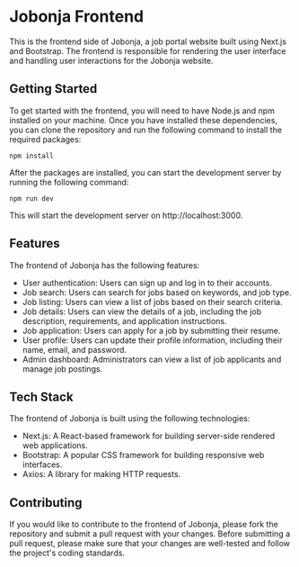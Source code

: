 # Jobonja Frontend
This is the frontend side of Jobonja, a job portal website built using Next.js and Bootstrap. The frontend is responsible for rendering the user interface and handling user interactions for the Jobonja website.

## Getting Started
To get started with the frontend, you will need to have Node.js and npm installed on your machine. Once you have installed these dependencies, you can clone the repository and run the following command to install the required packages:

```
npm install
```

After the packages are installed, you can start the development server by running the following command:

```
npm run dev
```

This will start the development server on http://localhost:3000.

## Features
The frontend of Jobonja has the following features:

- User authentication: Users can sign up and log in to their accounts.
- Job search: Users can search for jobs based on keywords, and job type.
- Job listing: Users can view a list of jobs based on their search criteria.
- Job details: Users can view the details of a job, including the job description, requirements, and application instructions.
- Job application: Users can apply for a job by submitting their resume.
- User profile: Users can update their profile information, including their name, email, and password.
- Admin dashboard: Administrators can view a list of job applicants and manage job postings.
## Tech Stack
The frontend of Jobonja is built using the following technologies:

- Next.js: A React-based framework for building server-side rendered web applications.
- Bootstrap: A popular CSS framework for building responsive web interfaces.
- Axios: A library for making HTTP requests.
## Contributing
If you would like to contribute to the frontend of Jobonja, please fork the repository and submit a pull request with your changes. Before submitting a pull request, please make sure that your changes are well-tested and follow the project's coding standards.
